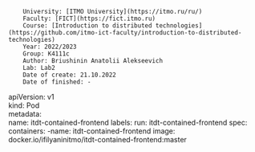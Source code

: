 
        University: [ITMO University](https://itmo.ru/ru/)
        Faculty: [FICT](https://fict.itmo.ru)
        Course: [Introduction to distributed technologies](https://github.com/itmo-ict-faculty/introduction-to-distributed-technologies)
        Year: 2022/2023
        Group: K4111c
        Author: Briushinin Anatolii Alekseevich
        Lab: Lab2
        Date of create: 21.10.2022
        Date of finished: -
        
apiVersion: v1  
kind: Pod  
metadata:  
name: itdt-contained-frontend
labels:
run: itdt-contained-frontend
spec:
containers:
-name: itdt-contained-frontend
image: docker.io/ifilyaninitmo/itdt-contained-frontend:master